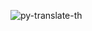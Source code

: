 ![py-translate-th](https://github.com/twoza0123/py-translate-th/assets/93757631/4a8cc84d-d93f-445d-ae7b-74e4d6dc2ec4)

